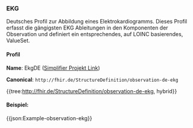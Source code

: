 ### EKG

Deutsches Profil zur Abbildung eines Elektrokardiogramms. Dieses Profil erfasst die gängigsten EKG Ableitungen in den Komponenten der Observation und definiert ein entsprechendes, auf LOINC basierendes, ValueSet.

#### Profil

**Name**: EkgDE ([Simplifier Projekt Link](https://simplifier.net/resolve?canonical=http://fhir.de/StructureDefinition/observation-de-ekg&scope=de.basisprofil.r4@1.5.0))

**Canonical**: `http://fhir.de/StructureDefinition/observation-de-ekg`

{{tree:http://fhir.de/StructureDefinition/observation-de-ekg, hybrid}}

#### Beispiel:
{{json:Example-observation-ekg}}